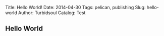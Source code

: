 Title: Hello World!
Date: 2014-04-30
Tags: pelican, publishing
Slug: hello-world
Author: Turbidsoul
Catalog: Test


## Hello World ##
